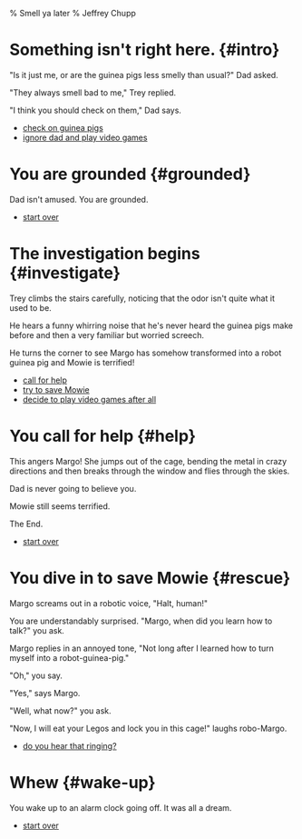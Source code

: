 % Smell ya later
% Jeffrey Chupp

# Something isn't right here. {#intro}

"Is it just me, or are the guinea pigs less smelly than usual?" Dad asked.

"They always smell bad to me," Trey replied.

"I think you should check on them," Dad says.

- [check on guinea pigs](#investigate)
- [ignore dad and play video games](#grounded)

# You are grounded {#grounded}

Dad isn't amused. You are grounded.

- [start over](#intro)

# The investigation begins {#investigate}

Trey climbs the stairs carefully, noticing that the odor isn't quite what it used to be.

He hears a funny whirring noise that he's never heard the guinea pigs make before and then a very familiar but worried screech.

He turns the corner to see Margo has somehow transformed into a robot guinea pig and Mowie is terrified!

- [call for help](#help)
- [try to save Mowie](#rescue)
- [decide to play video games after all](#grounded)

# You call for help {#help}

This angers Margo!  She jumps out of the cage, bending the metal in crazy directions and then breaks through the window and flies through the skies.

Dad is never going to believe you.

Mowie still seems terrified.

The End.

- [start over](#intro)

# You dive in to save Mowie {#rescue}

Margo screams out in a robotic voice, "Halt, human!"

You are understandably surprised. "Margo, when did you learn how to talk?" you ask.

Margo replies in an annoyed tone, "Not long after I learned how to turn myself into a robot-guinea-pig."

"Oh," you say.

"Yes," says Margo.

"Well, what now?" you ask.

"Now, I will eat your Legos and lock you in this cage!" laughs robo-Margo.

- [do you hear that ringing?](#wake-up)

# Whew {#wake-up}

You wake up to an alarm clock going off. It was all a dream.

- [start over](#intro)
